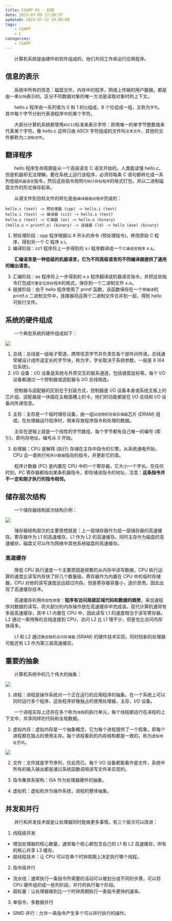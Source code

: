 ```yaml
---
title: CSAPP 01 - 初探
date: 2023-07-09 17:29:37
updated: 2023-07-12 19:00:00
tags:
    - CSAPP
    - C
categories:
    - CSAPP
---
```


&emsp;&emsp;计算机系统是由硬件和软件组成的，他们共同工作来运行应用程序。

<!-- more -->

## 信息的表示

&emsp;&emsp;系统中所有的信息：磁盘文件，内存中的程序，网络上传输的用户数据。都是由一串`比特`表示的。区分不同数据对象的唯一方法是读取对象时的上下文。

&emsp;&emsp;hello.c 程序由一系列值为 0 和 1 的`位`组成，8 个位组成一组，又称为`字节`。其中每个字节分别代表源程序中的某个字符。

&emsp;&emsp;大部分计算机系统都使用`ASCII`标准来表示字符：即用唯一的单字节整数值来代表某个字符。像 hello.c 这样只由 ASCII 字符组成的文件叫`文本文件`，其他的文件都称为`二进制文件`。

## 翻译程序

&emsp;&emsp;hello 程序生命周期是从一个高级语言 C 语言开始的。人类能读懂 hello.c，但是机器却无法理解。要在系统上运行该程序，必须将每条 C 语句都转化成一系列低级`机器语言`指令，然后这些指令按照`可执行目标程序`的格式打包，并以二进制磁盘文件的形式保存起来。

&emsp;&emsp;从源文件到目标文件的转化是由`编译器驱动程序`完成的：

```
hello.c (text) -> 预处理器 (cpp) -> hello.i (text)
hello.i (text) -> 编译器 (cc1) -> hello.s (text)
hello.s (text) -> 汇编器 (as) -> hello.o (binary)
(hello.o + printf.o) (binary) -> 连接器 (ld) -> hello (exe) (binary)
```

1. 预处理阶段：cpp 程序根据以 # 开头的命令 (预处理指令)，修改原始 C 程序，得到另一个 C 程序 x.i。
2. 编译阶段：cc1 程序将上一步得到的 x.i 程序翻译成一个`汇编语言程序` x.s。

&emsp;&emsp;**汇编语言是一种低级的机器语言，它为不同高级语言的不同编译器提供了通用的输出语言。**

3. 汇编阶段：as 程序将上一步得到的 x.s 程序翻译成机器语言指令，并把这些指令打包成`可重定位目标程序`的格式，保存到一个二进制文件 x.o。
4. 链接阶段：由于 hello 程序使用了 printf 函数，该函数保存在一个`预编译`的 printf.o 二进制文件中，连接器将这两个二进制文件合并到一起，得到 hello 可执行文件。

## 系统的硬件组成

&emsp;&emsp;一个典型系统的硬件组成如下：

![](01.png)

1. 总线：总线是一组电子管道，携带信息字节并负责在各个部件间传递。总线通常被设计成传送定长的字节块，称为字，字长取决于系统参数，一般是 8 (64 位系统)。
2. I/O 设备：I/O 设备是系统与外界交互的联系通道，包括键盘鼠标等。每个 I/O 设备都通过一个控制器或适配器与 I/O 总线相连。

&emsp;&emsp;控制器与适配器的区别在于封装方式，控制器是 I/O 设备本身或系统主板上的芯片组，适配器是一块插在主板插槽上的卡。他们的功能都是在 I/O 总线和 I/O 设备间传递信息。

3. 主存：主存是一个临时储存设备，由一组`动态随机存取存储器`芯片 (DRAM) 组成。在处理器运行程序时，用来存放程序指令和处理的数据。

&emsp;&emsp;主存在逻辑上就是一个线性的字节数组，每个字节都有自己唯一的编号 (索引)，即内存地址，编号从 0 开始。

3. 处理器：CPU 是解释 (执行) 存储在主存中指令的引擎。从系统通电开始，CPU 会一直执行`程序计数器`指向的指令，并更新它的值。

&emsp;&emsp;程序计数器 (PC) 是内置在 CPU 中的一个寄存器，它大小一个字长。在任何时刻，PC 寄存器都指向某条机器指令，即存储该指令的地址，注意：**这条指令并不一定和刚才执行的指令相邻。**

## 储存层次结构

&emsp;&emsp;一个储存器结构层次结构示例：

![](02.png)

&emsp;&emsp;储存器结构层次的主要思想就是：上一层储存器作为低一层储存器的高速缓存。寄存器作为 L1 的高速缓存，L1 作为 L2 的高速缓存。同时主存作为磁盘的高速缓存，磁盘又可以作为网络中其他系统磁盘的高速缓存。

### 高速缓存

&emsp;&emsp;降低 CPU 执行速度一个主要原因是频繁的从内存中读写数据，CPU 执行运算的速度比读写内存快了好几个数量级。寄存器作为内置在 CPU 中的临时存储器，CPU 对他的读写速度远远超过内存。但是寄存器容量小，造价昂贵。因此出现了高速缓存技术。

&emsp;&emsp;高速缓存利用`局部性原理`：**程序有访问局部区域代码和数据的趋势**，来加速程序对数据的读写。将大部分的内存操作放在高速缓存中完成该。现代计算机通常有多层高速缓存，其中 L1 内置在 CPU 中，因此读写 L1 的速度相当于读写寄存器。L2 通过一条特殊的总线连接到 CPU，访问 L2 比 L1 慢不少，但是也比访问内存快得多。

&emsp;&emsp;L1 和 L2 通过`静态随机访问存储器` (SRAM) 的硬件技术实现，同时较新的处理器可能还有 L3 作为第三层高速缓存。

## 重要的抽象

&emsp;&emsp;计算机系统中的几个伟大的抽象：

![](03.png)

1. 进程：进程是操作系统对一个正在运行的应用程序的抽象。在一个系统上可以同时运行多个程序，这些程序好像独占的使用处理器，主存，I/O 设备。

&emsp;&emsp;一个进程实际上还存在多个称为`线程`的执行单元，每个线程都运行在进程的上下文中，共享同样的代码和全局数据。

2. 虚拟内存：虚拟内存是一个抽象概念，它为每个进程提供了一个假象，即每个进程都在独占的使用主存。每个进程看到的内存结构都是一致的，称为`虚拟地址空间`。

![](04.png)

2. 文件：文件就是字节序列，仅此而已。每个 I/O 设备都能看作是文件，系统中所有的输入输出都是通过系统函数调用读写文件来实现的。

3. 指令集体系架构：ISA 作为处理器硬件的抽象。

4. 虚拟机：虚拟机作为操作系统，进程的整体抽象。

## 并发和并行

&emsp;&emsp;并行和并发技术就是让处理器同时能做更多事情，有三个层次可以改进：

1. 线程级并发

* 增加处理器的核心数量，通常每个核心都包含自己的 L1 和 L2 高速缓存，所有的核心共享 L3 缓存。
* 超线程技术：让 CPU 可以在单个时钟周期上决定执行哪个线程。

2. 指令级并行

* 流水线：通常执行一条指令所需要的活动可以被划分成不同的步骤，可以将 CPU 硬件组织成一些列阶段，并行的执行每个阶段。
* 超标量：让处理器做到比一个时钟周期执行一条指令更快的速率。

3. 单指令，多数据并行

* SIMD 并行：允许一条指令产生多个可以并行执行的操作。
